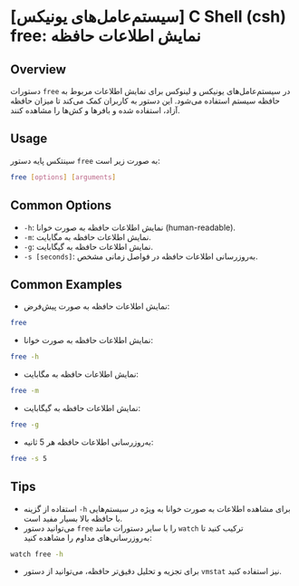 # [سیستم‌عامل‌های یونیکس] C Shell (csh) free: نمایش اطلاعات حافظه

## Overview
دستورات `free` در سیستم‌عامل‌های یونیکس و لینوکس برای نمایش اطلاعات مربوط به حافظه سیستم استفاده می‌شود. این دستور به کاربران کمک می‌کند تا میزان حافظه آزاد، استفاده شده و بافرها و کش‌ها را مشاهده کنند.

## Usage
سینتکس پایه دستور `free` به صورت زیر است:

```bash
free [options] [arguments]
```

## Common Options
- `-h`: نمایش اطلاعات حافظه به صورت خوانا (human-readable).
- `-m`: نمایش اطلاعات حافظه به مگابایت.
- `-g`: نمایش اطلاعات حافظه به گیگابایت.
- `-s [seconds]`: به‌روزرسانی اطلاعات حافظه در فواصل زمانی مشخص.

## Common Examples
- نمایش اطلاعات حافظه به صورت پیش‌فرض:
```bash
free
```

- نمایش اطلاعات حافظه به صورت خوانا:
```bash
free -h
```

- نمایش اطلاعات حافظه به مگابایت:
```bash
free -m
```

- نمایش اطلاعات حافظه به گیگابایت:
```bash
free -g
```

- به‌روزرسانی اطلاعات حافظه هر 5 ثانیه:
```bash
free -s 5
```

## Tips
- استفاده از گزینه `-h` برای مشاهده اطلاعات به صورت خوانا به ویژه در سیستم‌هایی با حافظه بالا بسیار مفید است.
- می‌توانید دستور `free` را با سایر دستورات مانند `watch` ترکیب کنید تا به‌روزرسانی‌های مداوم را مشاهده کنید:
```bash
watch free -h
```
- برای تجزیه و تحلیل دقیق‌تر حافظه، می‌توانید از دستور `vmstat` نیز استفاده کنید.